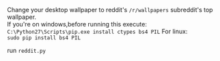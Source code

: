 Change your desktop wallpaper to reddit's `/r/wallpapers` subreddit's top wallpaper.<br/>
If you're on windows,before running this execute:<br/>
`C:\Python27\Scripts\pip.exe install ctypes bs4 PIL`
For linux:<br/>
`sudo pip install bs4 PIL`

run `reddit.py`
